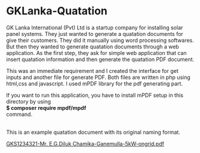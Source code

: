 # GKLanka-Quatation

GK Lanka International (Pvt) Ltd is a startup company for installing solar panel systems. They just wanted to generate a quatation documents for give their customers. They did it manually using word processing softwares. But then they wanted to generate quatation documents through a web application. As the first step, they ask for simple web application that can insert quatation information and then generate the quatation PDF document. 

This was an immediate requirement and I created the interface for get inputs and another file for generate PDF. Both files are written in php using html,css and javascript. 
I used mPDF library for the pdf generating part. 

If you want to run this application, you have to install mPDF setup in this directory by using
<br/>
<b> $ composer require mpdf/mpdf </b>
<br/> command.

<br/>
This is an example quatation document with its original naming format. 

[GKS1234321-Mr. E.G.Diluk Chamika-Ganemulla-5kW-ongrid.pdf](https://github.com/DilukChamika/GKLanka-Quatation/files/12232303/GKS1234321-Mr.E.G.Diluk.Chamika-Ganemulla-5kW-ongrid.pdf)
